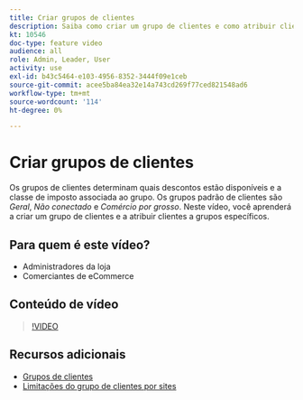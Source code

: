 ```yaml
---
title: Criar grupos de clientes
description: Saiba como criar um grupo de clientes e como atribuir clientes a grupos específicos, que determinam os descontos disponíveis e a classe fiscal associada.
kt: 10546
doc-type: feature video
audience: all
role: Admin, Leader, User
activity: use
exl-id: b43c5464-e103-4956-8352-3444f09e1ceb
source-git-commit: acee5ba84ea32e14a743cd269f77ced821548ad6
workflow-type: tm+mt
source-wordcount: '114'
ht-degree: 0%

---
```


# Criar grupos de clientes

Os grupos de clientes determinam quais descontos estão disponíveis e a classe de imposto associada ao grupo. Os grupos padrão de clientes são _Geral_, _Não conectado_ e _Comércio por grosso_. Neste vídeo, você aprenderá a criar um grupo de clientes e a atribuir clientes a grupos específicos.

## Para quem é este vídeo?

- Administradores da loja
- Comerciantes de eCommerce

## Conteúdo de vídeo

>[!VIDEO](https://video.tv.adobe.com/v/343660?quality=12&learn=on)

## Recursos adicionais

- [Grupos de clientes](https://docs.magento.com/user-guide/customers/customer-groups.html)
- [Limitações do grupo de clientes por sites](https://developer.adobe.com/commerce/php/development/components/indexing/optimization/#customer-group-limitations-by-websites)
